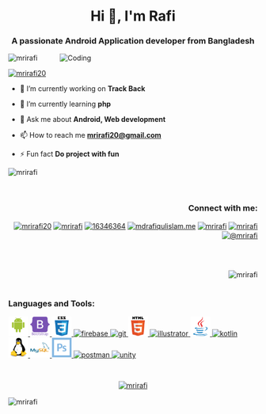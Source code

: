 <h1 align="center">Hi 👋, I'm Rafi</h1>
<h3 align="center">A passionate Android Application developer from Bangladesh</h3>
<img align="right" alt="Coding" width="400" src="https://sithcomputers.com/wp-content/uploads/2021/02/Full-Stack-Developer-1.gif">

<p align="left"> <img src="https://komarev.com/ghpvc/?username=mrirafi&label=Profile%20views&color=0e75b6&style=flat" alt="mrirafi" /> </p>


<p align="left"> <a href="https://twitter.com/mrirafi20" target="blank"><img src="https://img.shields.io/twitter/follow/mrirafi20?logo=twitter&style=for-the-badge" alt="mrirafi20" /></a> </p>

- 🔭 I’m currently working on **Track Back**

- 🌱 I’m currently learning **php**

- 💬 Ask me about **Android, Web development**

- 📫 How to reach me **mrirafi20@gmail.com**

- ⚡ Fun fact **Do project with fun**


<p>&nbsp;<img align="left" src="https://github-readme-stats.vercel.app/api?username=mrirafi&show_icons=true&locale=en" alt="mrirafi" /></p>

<br>

<h3 align="right">Connect with me:</h3>
<p align="right">
<a href="https://twitter.com/mrirafi20" target="blank"><img align="center" src="https://raw.githubusercontent.com/rahuldkjain/github-profile-readme-generator/master/src/images/icons/Social/twitter.svg" alt="mrirafi20" height="30" width="40" /></a>
<a href="https://linkedin.com/in/mrirafi" target="blank"><img align="center" src="https://raw.githubusercontent.com/rahuldkjain/github-profile-readme-generator/master/src/images/icons/Social/linked-in-alt.svg" alt="mrirafi" height="30" width="40" /></a>
<a href="https://stackoverflow.com/users/16346364" target="blank"><img align="center" src="https://raw.githubusercontent.com/rahuldkjain/github-profile-readme-generator/master/src/images/icons/Social/stack-overflow.svg" alt="16346364" height="30" width="40" /></a>
<a href="https://fb.com/mdrafiqulislam.me" target="blank"><img align="center" src="https://raw.githubusercontent.com/rahuldkjain/github-profile-readme-generator/master/src/images/icons/Social/facebook.svg" alt="mdrafiqulislam.me" height="30" width="40" /></a>
<a href="https://instagram.com/mrirafi" target="blank"><img align="center" src="https://raw.githubusercontent.com/rahuldkjain/github-profile-readme-generator/master/src/images/icons/Social/instagram.svg" alt="mrirafi" height="30" width="40" /></a>
<a href="https://dribbble.com/mrirafi" target="blank"><img align="center" src="https://raw.githubusercontent.com/rahuldkjain/github-profile-readme-generator/master/src/images/icons/Social/dribbble.svg" alt="mrirafi" height="30" width="40" /></a>
<a href="https://medium.com/@mrirafi" target="blank"><img align="center" src="https://raw.githubusercontent.com/rahuldkjain/github-profile-readme-generator/master/src/images/icons/Social/medium.svg" alt="@mrirafi" height="30" width="40" /></a>
</p>

<br><br>

<p><img align="right" src="https://github-readme-streak-stats.herokuapp.com/?user=mrirafi&" alt="mrirafi" /></p>
<br><br>

<h3 align="left">Languages and Tools:</h3>
<p align="left"> <a href="https://developer.android.com" target="_blank" rel="noreferrer"> <img src="https://raw.githubusercontent.com/devicons/devicon/master/icons/android/android-original-wordmark.svg" alt="android" width="40" height="40"/> </a> <a href="https://getbootstrap.com" target="_blank" rel="noreferrer"> <img src="https://raw.githubusercontent.com/devicons/devicon/master/icons/bootstrap/bootstrap-plain-wordmark.svg" alt="bootstrap" width="40" height="40"/> </a> <a href="https://www.w3schools.com/css/" target="_blank" rel="noreferrer"> <img src="https://raw.githubusercontent.com/devicons/devicon/master/icons/css3/css3-original-wordmark.svg" alt="css3" width="40" height="40"/> </a> <a href="https://firebase.google.com/" target="_blank" rel="noreferrer"> <img src="https://www.vectorlogo.zone/logos/firebase/firebase-icon.svg" alt="firebase" width="40" height="40"/> </a> <a href="https://git-scm.com/" target="_blank" rel="noreferrer"> <img src="https://www.vectorlogo.zone/logos/git-scm/git-scm-icon.svg" alt="git" width="40" height="40"/> </a> <a href="https://www.w3.org/html/" target="_blank" rel="noreferrer"> <img src="https://raw.githubusercontent.com/devicons/devicon/master/icons/html5/html5-original-wordmark.svg" alt="html5" width="40" height="40"/> </a> <a href="https://www.adobe.com/in/products/illustrator.html" target="_blank" rel="noreferrer"> <img src="https://www.vectorlogo.zone/logos/adobe_illustrator/adobe_illustrator-icon.svg" alt="illustrator" width="40" height="40"/> </a> <a href="https://www.java.com" target="_blank" rel="noreferrer"> <img src="https://raw.githubusercontent.com/devicons/devicon/master/icons/java/java-original.svg" alt="java" width="40" height="40"/> </a> <a href="https://kotlinlang.org" target="_blank" rel="noreferrer"> <img src="https://www.vectorlogo.zone/logos/kotlinlang/kotlinlang-icon.svg" alt="kotlin" width="40" height="40"/> </a> <a href="https://www.linux.org/" target="_blank" rel="noreferrer"> <img src="https://raw.githubusercontent.com/devicons/devicon/master/icons/linux/linux-original.svg" alt="linux" width="40" height="40"/> </a> <a href="https://www.mysql.com/" target="_blank" rel="noreferrer"> <img src="https://raw.githubusercontent.com/devicons/devicon/master/icons/mysql/mysql-original-wordmark.svg" alt="mysql" width="40" height="40"/> </a> <a href="https://www.photoshop.com/en" target="_blank" rel="noreferrer"> <img src="https://raw.githubusercontent.com/devicons/devicon/master/icons/photoshop/photoshop-line.svg" alt="photoshop" width="40" height="40"/> </a> <a href="https://postman.com" target="_blank" rel="noreferrer"> <img src="https://www.vectorlogo.zone/logos/getpostman/getpostman-icon.svg" alt="postman" width="40" height="40"/> </a> <a href="https://unity.com/" target="_blank" rel="noreferrer"> <img src="https://www.vectorlogo.zone/logos/unity3d/unity3d-icon.svg" alt="unity" width="40" height="40"/> </a> </p>

<br>


<p align="center"> <a href="https://github.com/ryo-ma/github-profile-trophy"><img src="https://github-profile-trophy.vercel.app/?username=mrirafi" alt="mrirafi" /></a> </p>

<p><img align="center" src="https://github-readme-stats.vercel.app/api/top-langs?username=mrirafi&show_icons=true&locale=en&layout=compact" alt="mrirafi" /></p>



